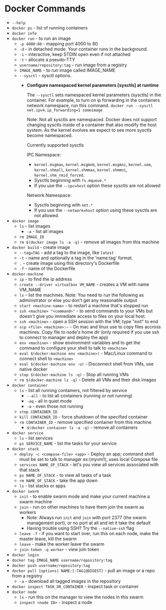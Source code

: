 # Docker Commands

* `--help`
* `docker ps` - list of running containers
* `docker info`
* `docker run` - to run an image
  * `-p 4000:80` - mapping port 4000 to 80
  * `-d` - in detached mode. Your container runs in the background.
  * `-i` - interactive, keep STDIN open even if not attached
  * `-t` - allocate a pseudo-TTY 
  * `username/repository:tag` - run image from a registry
  * `IMAGE_NAME` - to run image called IMAGE_NAME
  * `--sysctl` - sysctl options.
    * **Configure namespaced kernel parameters [sysctls] at runtime**

      The `--sysctl` sets namespaced kernel parameters (sysctls) in the container. For example,
      to turn on ip forwarding in the containers network namespace, run this command.
      `docker run --sysctl net.ipv4.ip_forwarding=1 someimage` 

      Note: Not all sysctls are namespaced. Docker does not support changing sysctls inside of
      a container that also modify the host system. As the kernel evolves we expect to see more
      sysctls become namespaced.

      Currently supported sysctls

      IPC Namespace:
      * `kernel.msgmax`, `kernel.msgmnb`, `kernel.msgmni`, `kernel.sem`, `kernel.shmall`, `kernel.shmmax`, `kernel.shmmni`, 
        `kernel.shm_rmid_forced`.
      * Sysctls beginning with `fs.mqueue.*`
      * If you use the `--ipc=host` option these sysctls are not allowed

      Network Namespace:
      * Sysctls beginning with `net.*`
      * If you use the `--network=host` option using these sysctls are not allowed. 
* `docker image`
  * `ls` - list images
    * `-a` - list all images
  * `rm IMAGE_ID`
  * `rm $(docker image ls -a -q)` - remove all images from this machine
* `docker build` - create image
  * `--tag=TAG` - add a tag to the image, like `latest`
  * `-t` - name and optionally a tag in the 'name:tag' format. 
  * `.` - create image using this directory's Dockerfile
  * `-f` - name of the Dockerfile
* `docker-machine`
  * `ip` - to find the ip address
  * `create --driver virtualbox VM_NAME` - creates a VM with name VM_NAME
  * `ls` - list the machines. Note: You need to run the following as administrator or else you don't get any reasonable output
  * `start <machine-name>` - to restart a machine that's stopped run
  * `ssh <machine> "<command>"` - to send commands to your VMs but doesn't give you immediate access to files on your local host.
  * `ssh <machine>` - open a SSH session with the VM; type "exit" to end
  * `scp <file> <machine>:~` - On mac and linux use to copy files accross machines. Copy file to node's home dir (only required if you use ssh to connect to manager and deploy the app)
  * `env <machine>` - show environment variables and to get the command to configure your shell to talk to `<machine>`
  * `eval $(docker-machine env <machine>)` - Mac/Linux command to connect shell to `<machine>`
  * `eval $(docker-machine env -u)` - Disconnect shell from VMs, use native docker
  * `stop $(docker-machine ls -q)` - Stop all running VMs
  * `rm $(docker-machine ls -q)` - Delete all VMs and their disk images
* `docker container`
  * `ls` - list all running containers, not filtered by service
    * `--all` - to list all containers (running or not running)
    * `-aq` - all in quiet mode
    * `-a` - even those not running 
  * `stop CONTAINER_ID`
  * `kill CONTAINER_ID` - force shutdown of the specified container
  * `rm CONTAINER_ID` - remove specified container from this machine
    * `$(docker container ls -a -q)` - remove all containers
* `docker service`
  * `ls` - list services
  * `ps SERVICE_NAME` - list the tasks for your service
* `docker stack`
  * `deploy -c <compose-file> <app>` - Deploy an app; command shell must be set to talk to manager ex:(myvm1), uses local Compose file
  * `services NAME_OF_STACK` - let's you view all services associated with that stack
  * `ps NAME_OF_STACK` - to view all tasks of a task
  * `rm NAME_OF_STACK` - take the app down
  * `ls` - list stacks or apps
* `docker swarm`
  * `init` - to enable swarm mode and make your current machine a swarm machine
  * `join` - run on other machines to have them join the swarm as workers
    * Note: Always run `init` and `join` with port 2377 (the swarm management port), or no port at all and let it take the default
    * Having trouble using SSH? Try the `--native-ssh` flag
  * `leave -f` - if you want to start over, run this on each node, make the master leave, kill the swarm
  * `leave` - make the worker leave the swarm
  * `join-token -q worker` - view join token
* `docker login`
* `docker tag IMAGE_NAME username/repository:tag`
* `docker push username/repository:tag`
* `docker pull [options] NAME:[:TAG|@DIGEST]` - pull an image or a repo from a registry
  * `-a` - download all tagged images in the repository
* `docker inspect TASK_OR_CONTAINER` - inspect task or container
* `docker node`
  * `ls` - run this on the manager to view the nodes in this swarm
  * `inspect <node ID>` - inspect a node